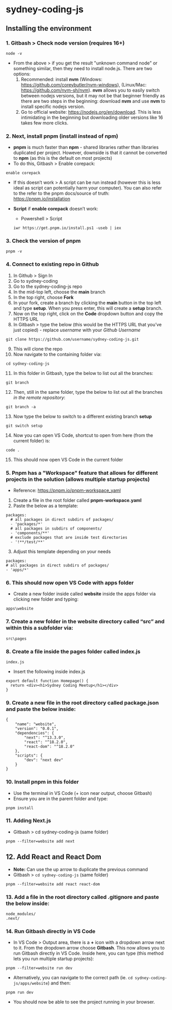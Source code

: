 # sydney-coding-js

## Installing the environment

### 1. Gitbash > Check **node** version (requires 16+)

```
node -v
```
- From the above > if you get the result "unknown command node" or something similar, then they need to install node.js. There are two options:
  1.  Recommended: install **nvm** (Windows: https://github.com/coreybutler/nvm-windows), (Linux/Mac: https://github.com/nvm-sh/nvm). **nvm** allows you to easily switch between nodejs versions, but it may not be that beginner friendly as there are two steps in the beginning: download **nvm** and use **nvm** to install specific nodejs version.
  2. Go to official website: https://nodejs.org/en/download. This is less intimidating in the beginning but downloading older versions like 16 takes few more clicks. 
  
### 2.  Next, install **pnpm** (install instead of npm)
- **pnpm** is much faster than **npm** - shared libraries rather than libraries duplicated per project. However, downside is that it cannot be converted to **npm** (as this is the default on most projects)
- To do this, Gitbash > Enable corepack:
```
enable corepack
```
- If this doesn’t work > A script can be run instead (however this is less ideal as script can potentially harm your computer). You can also refer to the refer to the pnpm docs/source of truth: https://pnpm.io/installation

- **Script** if **enable corepack** doesn’t work:
  - Powershell > Script
  ```
  iwr https://get.pnpm.io/install.ps1 -useb | iex
  ```

### 3. Check the version of **pnpm**
```
pnpm -v
```
### 4. Connect to existing repo in Github
1. In Github > Sign In
2. Go to sydney-coding
3. Go to the sydney-coding-js repo
4. In the mid-top left, choose the **main** branch
5. In the top right, choose **Fork**
6. In your fork, create a branch by clicking the **main** button in the top left and type **setup**. When you press enter, this will create a **setup** branch.
7. Now on the top right, click on the **Code** dropdown button and copy the HTTPS URL
8. In Gitbash > type the below (this would be the HTTPS URL that you’ve just copied) - replace *username* with your *Github Username*
```
git clone https://github.com/username/sydney-coding-js.git
```
9. This will clone the repo
10. Now navigate to the containing folder via:
```
cd sydney-coding-js
```
11. In this folder in Gitbash, type the below to list out all the branches:
```
git branch
```
12. Then, still in the same folder, type the below to list out all the branches *in the remote repository*:
```
git branch -a
```
13. Now type the below to switch to a different existing branch **setup**
```
git switch setup
```
14. Now you can open VS Code, shortcut to open from here (from the current folder) is:
```
code .
```
15. This should now open VS Code in the current folder

### 5. Pnpm has a "Workspace" feature that allows for different projects in the solution (allows multiple startup projects)
* Reference: https://pnpm.io/pnpm-workspace_yaml
1. Create a file in the root folder called **pnpm-workspace.yaml**
2. Paste the below as a template:
```
packages:
  # all packages in direct subdirs of packages/
  - 'packages/*'
  # all packages in subdirs of components/
  - 'components/**'
  # exclude packages that are inside test directories
  - '!**/test/**'
  ```
  3. Adjust this template depending on your needs
  ```
  packages:
  # all packages in direct subdirs of packages/
  - 'apps/*'
  ```
  ### 6. This should now open VS Code with apps folder
  - Create a new folder inside called **website** inside the apps folder via clicking new folder and typing:
  ```
  apps\website
  ```
  ### 7. Create a new folder in the website directory called “src” and within this a subfolder via:
  ```
  src\pages
  ```
  ### 8. Create a file inside the pages folder called **index.js**
  ```
  index.js
  ```
  - Insert the following inside index.js
  ```
  export default function Homepage() {
    return <div><h1>Sydney Coding Meetup</h1></div>
}
```
### 9. Create a new file in the root directory called **package.json** and paste the below inside:
```
{
    "name": "website",
    "version": "0.0.1",
    "dependencies": {
        "next": "^13.3.0",
        "react": "^18.2.0",
        "react-dom": "^18.2.0"
    },
    "scripts": {
        "dev": "next dev"
    }
}
```
### 10. Install **pnpm** in this folder
- Use the terminal in VS Code (+ icon near output, choose Gitbash)
- Ensure you are in the parent folder and type:
```
pnpm install
```
### 11. Adding Next.js
- Gitbash > cd sydney-coding-js (same folder)
```
pnpm --filter=website add next
```
## 12. Add React and React Dom
- **Note:** Can use the up arrow to duplicate the previous command
- Gitbash > `cd sydney-coding-js` (same folder)
```
pnpm --filter=website add react react-dom
```
### 13. Add a file in the root directory called **.gitignore** and paste the below inside:
```
node_modules/
.next/
```
### 14. Run Gitbash directly in VS Code
- In VS Code > Output area, there is a **+** icon with a dropdown arrow next to it. From the dropdown arrow choose **Gitbash**. This now allows you to run Gitbash directly in VS Code.
Inside here, you can type (this method lets you run multiple startup projects):
```
pnpm --filter=website run dev
```
- Alternatively, you can navigate to the correct path (ie. `cd sydney-coding-js/apps/website`) and then:
```
pnpm run dev
```
- You should now be able to see the project running in your browser.